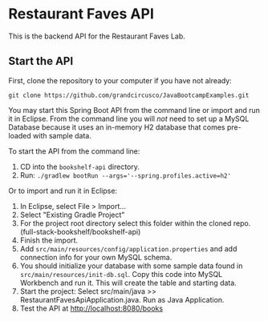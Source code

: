 # Restaurant Faves API
This is the backend API for the Restaurant Faves Lab.

## Start the API
First, clone the repository to your computer if you have not already:

`git clone https://github.com/grandcircusco/JavaBootcampExamples.git`

You may start this Spring Boot API from the command line or import and run it in Eclipse. From the command line you will *not* need to set up a MySQL Database because it uses an in-memory H2 database that comes pre-loaded with sample data.

To start the API from the command line:

1. CD into the `bookshelf-api` directory.
2. Run: `./gradlew bootRun --args='--spring.profiles.active=h2'`

Or to import and run it in Eclipse:

1. In Eclipse, select File > Import...
2. Select "Existing Gradle Project"
3. For the project root directory select this folder within the cloned repo. (full-stack-bookshelf/bookshelf-api)
4. Finish the import.
5. Add `src/main/resources/config/application.properties` and add connection info for your own MySQL schema.
6. You should initialize your database with some sample data found in `src/main/resources/init-db.sql`. Copy this code into MySQL Workbench and run it. This will create the table and starting data.
7. Start the project: Select src/main/java >> RestaurantFavesApiApplication.java. Run as Java Application.
8. Test the API at [http://localhost:8080/books](http://localhost:8080/books)
